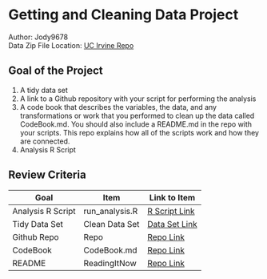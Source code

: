 # Getting and Cleaning Data Project
Author: Jody9678 <br />
Data Zip File Location: [UC Irvine Repo](https://d396qusza40orc.cloudfront.net/getdata%2Fprojectfiles%2FUCI%20HAR%20Dataset.zip "Clicking will download the data")

## Goal of the Project
1. A tidy data set 
2. A link to a Github repository with your script for performing the analysis 
3. A code book that describes the variables, the data, and any transformations or work that you performed to clean up the data called CodeBook.md. You should also include a README.md in the repo with your scripts. This repo explains how all of the scripts work and how they are connected.
4. Analysis R Script

## Review Criteria

Goal | Item | Link to Item
--- | --- | ---
Analysis R Script |  run_analysis.R |  [R Script Link](https://github.com/Jody9678/GettingAndCleaningData/blob/Master/R/Analysis.R "Analysis.R")
Tidy Data Set |  Clean Data Set |  [Data Set Link](https://github.com/Jody9678/GettingAndCleaningData/blob/Master/R/TidyData.txt "TidyData.txt")
Github Repo | Repo |  [Repo Link](https://github.com/Jody9678/GettingAndCleaningData "Click to go to Repo")
CodeBook | CodeBook.md |  [Repo Link](https://github.com/Jody9678/GettingAndCleaningData/blob/Master/R/CodeBook.md "CodeBook.md")
README | ReadingItNow |  [Repo Link](https://github.com/Jody9678/GettingAndCleaningData/blob/Master/R/README.md "README.md")
